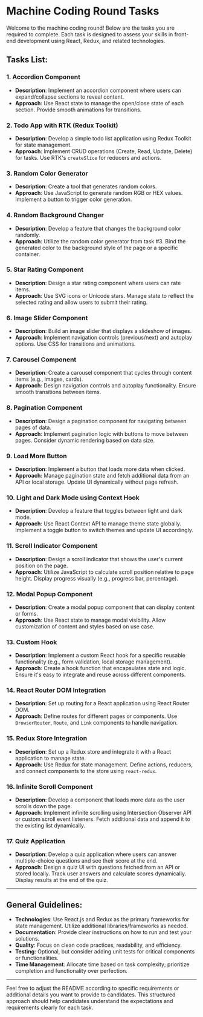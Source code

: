 
# Machine Coding Round Tasks

Welcome to the machine coding round! Below are the tasks you are required to complete. Each task is designed to assess your skills in front-end development using React, Redux, and related technologies.

## Tasks List:

### 1. Accordion Component
- **Description**: Implement an accordion component where users can expand/collapse sections to reveal content.
- **Approach**: Use React state to manage the open/close state of each section. Provide smooth animations for transitions.

### 2. Todo App with RTK (Redux Toolkit)
- **Description**: Develop a simple todo list application using Redux Toolkit for state management.
- **Approach**: Implement CRUD operations (Create, Read, Update, Delete) for tasks. Use RTK's `createSlice` for reducers and actions.

### 3. Random Color Generator
- **Description**: Create a tool that generates random colors.
- **Approach**: Use JavaScript to generate random RGB or HEX values. Implement a button to trigger color generation.

### 4. Random Background Changer
- **Description**: Develop a feature that changes the background color randomly.
- **Approach**: Utilize the random color generator from task #3. Bind the generated color to the background style of the page or a specific container.

### 5. Star Rating Component
- **Description**: Design a star rating component where users can rate items.
- **Approach**: Use SVG icons or Unicode stars. Manage state to reflect the selected rating and allow users to submit their rating.

### 6. Image Slider Component
- **Description**: Build an image slider that displays a slideshow of images.
- **Approach**: Implement navigation controls (previous/next) and autoplay options. Use CSS for transitions and animations.

### 7. Carousel Component
- **Description**: Create a carousel component that cycles through content items (e.g., images, cards).
- **Approach**: Design navigation controls and autoplay functionality. Ensure smooth transitions between items.

### 8. Pagination Component
- **Description**: Design a pagination component for navigating between pages of data.
- **Approach**: Implement pagination logic with buttons to move between pages. Consider dynamic rendering based on data size.

### 9. Load More Button
- **Description**: Implement a button that loads more data when clicked.
- **Approach**: Manage pagination state and fetch additional data from an API or local storage. Update UI dynamically without page refresh.

### 10. Light and Dark Mode using Context Hook
- **Description**: Develop a feature that toggles between light and dark mode.
- **Approach**: Use React Context API to manage theme state globally. Implement a toggle button to switch themes and update UI accordingly.

### 11. Scroll Indicator Component
- **Description**: Design a scroll indicator that shows the user's current position on the page.
- **Approach**: Utilize JavaScript to calculate scroll position relative to page height. Display progress visually (e.g., progress bar, percentage).

### 12. Modal Popup Component
- **Description**: Create a modal popup component that can display content or forms.
- **Approach**: Use React state to manage modal visibility. Allow customization of content and styles based on use case.

### 13. Custom Hook
- **Description**: Implement a custom React hook for a specific reusable functionality (e.g., form validation, local storage management).
- **Approach**: Create a hook function that encapsulates state and logic. Ensure it's easy to integrate and reuse across different components.

### 14. React Router DOM Integration
- **Description**: Set up routing for a React application using React Router DOM.
- **Approach**: Define routes for different pages or components. Use `BrowserRouter`, `Route`, and `Link` components to handle navigation.

### 15. Redux Store Integration
- **Description**: Set up a Redux store and integrate it with a React application to manage state.
- **Approach**: Use Redux for state management. Define actions, reducers, and connect components to the store using `react-redux`.

### 16. Infinite Scroll Component
- **Description**: Develop a component that loads more data as the user scrolls down the page.
- **Approach**: Implement infinite scrolling using Intersection Observer API or custom scroll event listeners. Fetch additional data and append it to the existing list dynamically.

### 17. Quiz Application
- **Description**: Develop a quiz application where users can answer multiple-choice questions and see their score at the end.
- **Approach**: Design a quiz UI with questions fetched from an API or stored locally. Track user answers and calculate scores dynamically. Display results at the end of the quiz.

---

## General Guidelines:
- **Technologies**: Use React.js and Redux as the primary frameworks for state management. Utilize additional libraries/frameworks as needed.
- **Documentation**: Provide clear instructions on how to run and test your solutions.
- **Quality**: Focus on clean code practices, readability, and efficiency.
- **Testing**: Optional, but consider adding unit tests for critical components or functionalities.
- **Time Management**: Allocate time based on task complexity; prioritize completion and functionality over perfection.

---

Feel free to adjust the README according to specific requirements or additional details you want to provide to candidates. This structured approach should help candidates understand the expectations and requirements clearly for each task.